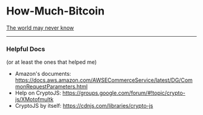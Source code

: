 # How-Much-Bitcoin
[The world may never know](https://krosenk729.github.io/How-Much-Bitcoin/)

---
### Helpful Docs
(or at least the ones that helped me)
+ Amazon's documents: https://docs.aws.amazon.com/AWSECommerceService/latest/DG/CommonRequestParameters.html
+ Help on CryptoJS: https://groups.google.com/forum/#!topic/crypto-js/XMotofmultk 
+ CryptoJS by itself: https://cdnjs.com/libraries/crypto-js
